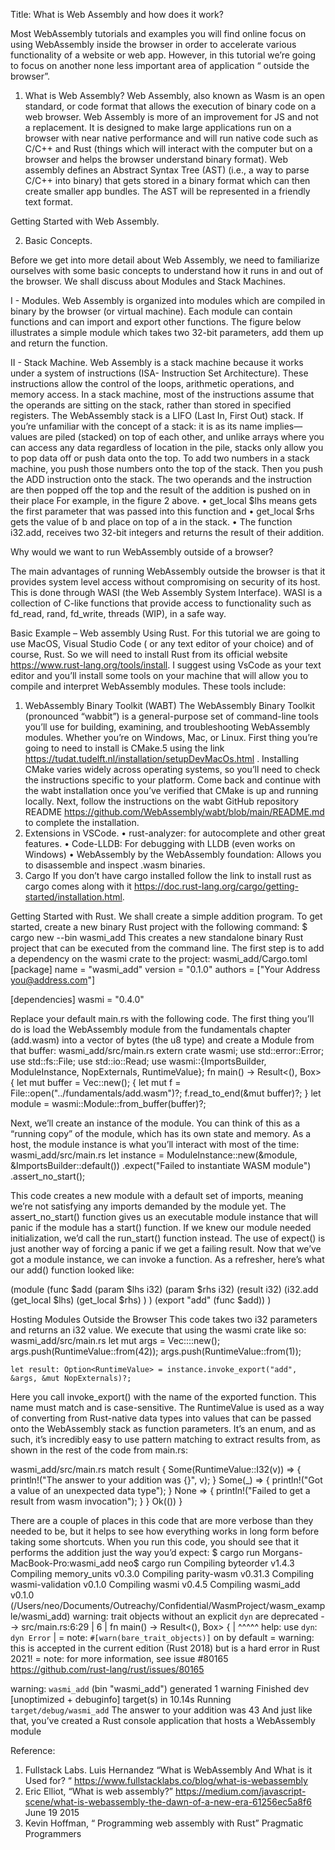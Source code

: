  Title: What is Web Assembly and how does it work?

Most WebAssembly tutorials and examples you will find online focus on using WebAssembly inside the browser in order to accelerate various functionality of a website or web app.
However, in this tutorial we’re going to focus on another none less important area of application “ outside the browser”.

1.	What is Web Assembly?
Web Assembly, also known as Wasm is an open standard, or code format that allows the execution of binary code on a web browser. Web Assembly is more of an improvement for JS and not a replacement.  It is designed to make large applications run on a browser with near native performance and will run native code such as C/C++ and Rust (things which will interact with the computer but on a browser and helps the browser understand binary format). 
Web assembly defines an Abstract Syntax Tree (AST) (i.e., a way to parse C/C++ into binary) that gets stored in a binary format which can then create smaller app bundles. The AST will be represented in a friendly text format. 








Getting Started with Web Assembly.

2.	Basic Concepts.

Before we get into more detail about Web Assembly, we need to familiarize ourselves with some basic concepts to understand how it runs in and out of the browser. We shall discuss about Modules and Stack Machines.

I - Modules.
Web Assembly is organized into modules which are compiled in binary by the browser (or virtual machine). Each module can contain functions and can import and export other functions. The figure below illustrates a simple module which takes two 32-bit parameters, add them up and return the function.

 

 II - Stack Machine.
Web Assembly is a stack machine because it works under a system of instructions (ISA- Instruction Set Architecture). These instructions allow the control of the loops, arithmetic operations, and memory access. 
In a stack machine, most of the instructions assume that the operands are sitting on the stack, rather than stored in specified registers. The WebAssembly stack is a LIFO (Last In, First Out) stack. If you’re unfamiliar with the concept of a stack: it is as its name implies— values are piled (stacked) on top of each other, and unlike arrays where you can access any data regardless of location in the pile, stacks only allow you to pop data off or push data onto the top.
To add two numbers in a stack machine, you push those numbers onto the top of the stack. Then you push the ADD instruction onto the stack. The two operands and the instruction are then popped off the top and the result of the addition is pushed on in their place
For example, in the figure 2 above.
•	get_local $lhs means gets the first parameter that was passed into this function and 
•	get_local $rhs gets the value of b and place on top of a in the stack. 
•	The function i32.add, receives two 32-bit integers and returns the result of their addition.


Why would we want to run WebAssembly outside of a browser?

The main advantages of running WebAssembly outside the browser is that it provides system level access without compromising on security of its host. This is done through WASI (the Web Assembly System Interface). WASI is a collection of C-like functions that provide access to functionality such as fd_read, rand, fd_write, threads (WIP), in a safe way.

Basic Example – Web assembly Using Rust.
For this tutorial we are going to use MacOS, Visual Studio Code ( or any text editor of your choice) and of course,  Rust. So we will need to install Rust from its official  website https://www.rust-lang.org/tools/install. I suggest using  VsCode as your text editor and you’ll install some tools on your machine that will allow you to compile and interpret WebAssembly modules. These tools include:
1.	WebAssembly Binary Toolkit (WABT)
The WebAssembly Binary Toolkit (pronounced “wabbit”) is a general-purpose set of command-line tools you’ll use for building, examining, and troubleshooting WebAssembly modules. Whether you’re on Windows, Mac, or Linux. First thing you’re going to need to install is CMake.5 using the link https://tudat.tudelft.nl/installation/setupDevMacOs.html . Installing CMake varies widely across operating systems, so you’ll need to check the instructions specific to your platform. Come back and continue with the wabt installation once you’ve verified that CMake is up and running locally. Next, follow the instructions on the wabt GitHub repository README https://github.com/WebAssembly/wabt/blob/main/README.md to complete the installation.
2.	Extensions in VSCode.
•	rust-analyzer: for autocomplete and other great features.
•	Code-LLDB: For debugging with LLDB (even works on Windows)
•	WebAssembly by the WebAssembly foundation: Allows you to disassemble and inspect .wasm binaries.
3.	Cargo
If you don’t have cargo installed follow the link to install rust as cargo comes along with it https://doc.rust-lang.org/cargo/getting-started/installation.html.

Getting Started with Rust.
We shall create a simple addition program. To get started, create a new binary Rust project with the following command:
$ cargo new --bin wasmi_add
This creates a new standalone binary Rust project that can be executed from the command line. The first step is to add a dependency on the wasmi crate to the project:
wasmi_add/Cargo.toml
[package]
name = "wasmi_add"
version = "0.1.0"
authors = ["Your Address <you@address.com>"]

[dependencies]
wasmi = "0.4.0"





Replace your default main.rs with the following code. 
The first thing you’ll do is load the WebAssembly module from the fundamentals chapter (add.wasm) into a vector of bytes (the u8 type) and create a Module
from that buffer:
wasmi_add/src/main.rs
extern crate wasmi;
use std::error::Error;
use std::fs::File;
use std::io::Read;
use wasmi::{ImportsBuilder, ModuleInstance, NopExternals, RuntimeValue};
fn main() -> Result<(), Box<Error>> {
    let mut buffer = Vec::new();
    {
        let mut f = File::open("../fundamentals/add.wasm")?;
        f.read_to_end(&mut buffer)?;
    }
    let module = wasmi::Module::from_buffer(buffer)?;

Next, we’ll create an instance of the module. You can think of this as a “running copy” of the module, which has its own state and memory. As a host, the module instance is what you’ll interact with most of the time:
wasmi_add/src/main.rs
let instance = ModuleInstance::new(&module, &ImportsBuilder::default())
        .expect("Failed to instantiate WASM module")
        .assert_no_start();


This code creates a new module with a default set of imports, meaning we’re not satisfying any imports demanded by the module yet. The assert_no_start() function gives us an executable module instance that will panic if the module has a start() function. If we knew our module needed initialization, we’d call the run_start() function instead. The use of expect() is just another way of forcing a panic if we get a failing result.
Now that we’ve got a module instance, we can invoke a function. As a
refresher, here’s what our add() function looked like:

(module
    (func $add (param $lhs i32) (param $rhs i32) (result i32)
        (i32.add
            (get_local $lhs)
            (get_local $rhs)
        )
    )
    (export "add" (func $add))
)


Hosting Modules Outside the Browser
This code takes two i32 parameters and returns an i32 value. We execute that
using the wasmi crate like so:
wasmi_add/src/main.rs
let mut args = Vec::<RuntimeValue>::new();
    args.push(RuntimeValue::from(42));
    args.push(RuntimeValue::from(1));

    let result: Option<RuntimeValue> = instance.invoke_export("add", &args, &mut NopExternals)?;


Here you call invoke_export() with the name of the exported function. This name must match and is case-sensitive. The RuntimeValue is used as a way of converting from Rust-native data types into values that can be passed onto the WebAssembly stack as function parameters. It’s an enum, and as such, it’s incredibly easy to use pattern matching to extract results from, as shown in
the rest of the code from main.rs:


wasmi_add/src/main.rs
match result {
        Some(RuntimeValue::I32(v)) => {
            println!("The answer to your addition was {}", v);
        }
        Some(_) => {
            println!("Got a value of an unexpected data type");
        }
        None => {
            println!("Failed to get a result from wasm invocation");
        }
    }
    Ok(())
}

There are a couple of places in this code that are more verbose than they needed to be, but it helps to see how everything works in long form before
taking some shortcuts. When you run this code, you should see that it performs the addition just the way you’d expect:
$ cargo run
Morgans-MacBook-Pro:wasmi_add neo$ cargo run
   Compiling byteorder v1.4.3
   Compiling memory_units v0.3.0
   Compiling parity-wasm v0.31.3
   Compiling wasmi-validation v0.1.0
   Compiling wasmi v0.4.5
   Compiling wasmi_add v0.1.0 (/Users/neo/Documents/Outreachy/Confidential/WasmProject/wasm_example/wasmi_add)
warning: trait objects without an explicit `dyn` are deprecated
 --> src/main.rs:6:29
  |
6 | fn main() -> Result<(), Box<Error>> {
  |                             ^^^^^ help: use `dyn`: `dyn Error`
  |
  = note: `#[warn(bare_trait_objects)]` on by default
  = warning: this is accepted in the current edition (Rust 2018) but is a hard error in Rust 2021!
  = note: for more information, see issue #80165 <https://github.com/rust-lang/rust/issues/80165>

warning: `wasmi_add` (bin "wasmi_add") generated 1 warning
    Finished dev [unoptimized + debuginfo] target(s) in 10.14s
     Running `target/debug/wasmi_add`
The answer to your addition was 43
And just like that, you’ve created a Rust console application that hosts a
WebAssembly module

Reference: 
1)	Fullstack Labs. Luis Hernandez “What is WebAssembly And What is it Used for? “  https://www.fullstacklabs.co/blog/what-is-webassembly 
2)	Eric Elliot, “What is web assembly?” https://medium.com/javascript-scene/what-is-webassembly-the-dawn-of-a-new-era-61256ec5a8f6 June 19 2015
3)	Kevin Hoffman, “ Programming web assembly with Rust” Pragmatic Programmers 

